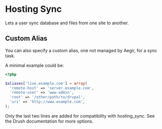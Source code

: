 Hosting Sync
============

Lets a user sync database and files from one site to another.


Custom Alias
------------

You can also specify a custom alias, one not managed by Aegir, for a sync task.


A minimal example could be:
```php
<?php

$aliases['live.example.com'] = array(
  'remote-host' => 'server.example.com',
  'remote-user' => 'www-admin',
  'root' => '/other/path/to/drupal',
  'uri' => 'http://www.example.com',
);
```

Only the last two lines are added for compatibility with hosting_sync.
See the Drush documentation for more options.
